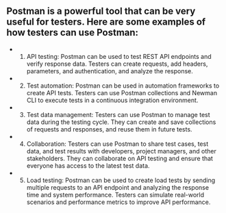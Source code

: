 ## Postman is a powerful tool that can be very useful for testers. Here are some examples of how testers can use Postman:

- 1. API testing: Postman can be used to test REST API endpoints and verify response data. Testers can create requests, add headers, parameters, and authentication, and analyze the response.
- 2. Test automation: Postman can be used in automation frameworks to create API tests. Testers can use Postman collections and Newman CLI to execute tests in a continuous integration environment.
- 3. Test data management: Testers can use Postman to manage test data during the testing cycle. They can create and save collections of requests and responses, and reuse them in future tests.
- 4. Collaboration: Testers can use Postman to share test cases, test data, and test results with developers, project managers, and other stakeholders. 
     They can collaborate on API testing and ensure that everyone has access to the latest test data.
- 5. Load testing: Postman can be used to create load tests by sending multiple requests to an API endpoint and analyzing the response time and system performance. 
     Testers can simulate real-world scenarios and performance metrics to improve API performance.
